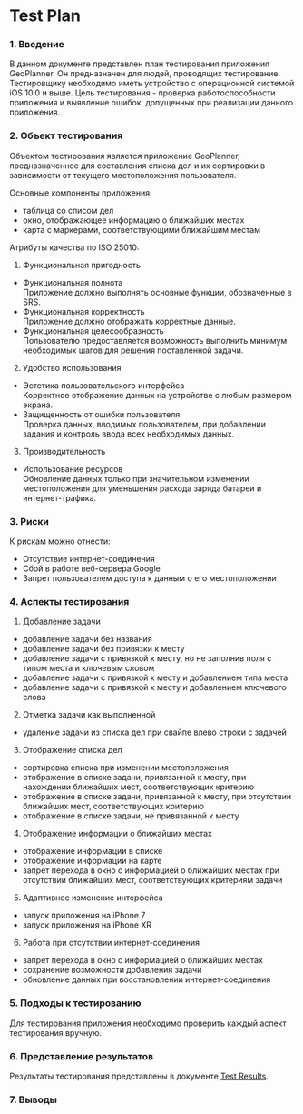 # Test Plan
### 1. Введение
В данном документе представлен план тестирования приложения GeoPlanner. Он предназначен для людей, проводящих тестирование. 
Тестировщику необходимо иметь устройство c операционной системой iOS 10.0 и выше. Цель тестирования - проверка 
работоспособности приложения и выявление ошибок, допущенных при реализации данного приложения. 
### 2. Объект тестирования
Объектом тестирования является приложение GeoPlanner, предназначенное для составления 
списка дел и их сортировки в зависимости от текущего местоположения пользователя. 

Основные компоненты приложения: 
* таблица со списом дел
* окно, отображающее информацию о ближайших местах
* карта с маркерами, соответствующими ближайшим местам

Атрибуты качества по ISO 25010:  
1. Функциональная пригодность  
* Функциональная полнота  
Приложение должно выполнять основные функции, обозначенные в SRS.
* Функциональная корректность  
Приложение должно отображать корректные данные.
* Функциональная целесообразность  
Пользователю предоставляется возможность выполнить минимум необходимых шагов для решения поставленной задачи.
2. Удобство использования
* Эстетика пользовательского интерфейса  
Корректное отображение данных на устройстве с любым размером экрана.
* Защищенность от ошибки пользователя  
Проверка данных, вводимых пользователем, при добавлении задания и контроль ввода всех необходимых данных.
3. Производительность
* Использование ресурсов   
Обновление данных только при значительном изменении местоположения для уменьшения расхода заряда батареи и интернет-трафика.
### 3. Риски
К рискам можно отнести:
* Отсутствие интернет-соединения
* Сбой в работе веб-сервера Google
* Запрет пользователем доступа к данным о его местоположении
### 4. Аспекты тестирования
1. Добавление задачи
* добавление задачи без названия
* добавление задачи без привязки к месту
* добавление задачи с привязкой к месту, но не заполнив поля с типом места и ключевым словом
* добавление задачи с привязкой к месту и добавлением типа места
* добавление задачи с привязкой к месту и добавлением ключевого слова
2. Отметка задачи как выполненной
* удаление задачи из списка дел при свайпе влево строки с задачей
3. Отображение списка дел
* сортировка списка при изменении местоположения 
* отображение в списке задачи, привязанной к месту, при нахождении ближайших мест, соответствующих критерию
* отображение в списке задачи, привязанной к месту, при отсутствии ближайших мест, соответствующих критерию
* отображение в списке задачи, не привязанной к месту
4. Отображение информации о ближайших местах
* отображение информации в списке
* отображение информации на карте
* запрет перехода в окно с информацией о ближайших местах при отсутствии ближайших мест, соответствующих критериям задачи
5. Адаптивное изменение интерфейса
* запуск приложения на iPhone 7
* запуск приложения на iPhone XR
6. Работа при отсутствии интернет-соединения
* запрет перехода в окно с информацией о ближайших местах
* сохранение возможности добавления задачи
* обновление данных при восстановлении интернет-соединения
### 5. Подходы к тестированию
Для тестирования приложения необходимо проверить каждый аспект тестирования вручную.
### 6. Представление результатов
Результаты тестирования представлены в документе [Test Results](https://github.com/polinadulko/GeoPlanner/blob/master/Documents/TestResults.md).
### 7. Выводы

